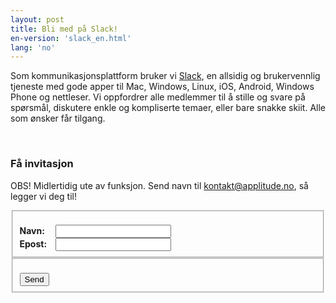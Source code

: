 ```yaml
---
layout: post
title: Bli med på Slack!
en-version: 'slack_en.html'
lang: 'no'
---
```


Som kommunikasjonsplattform bruker vi [Slack](http://slack.com), en allsidig og brukervennlig tjeneste med gode apper til Mac, Windows, Linux, iOS, Android, Windows Phone og nettleser. Vi oppfordrer alle medlemmer til å stille og svare på spørsmål, diskutere enkle og kompliserte temaer, eller bare snakke skiit. Alle som ønsker får tilgang.

<br>

### Få invitasjon

OBS! Midlertidig ute av funksjon. Send navn til kontakt@applitude.no, så legger vi deg til!

  <fieldset class="slack-form">
    <br>
    <label>
      <b>Navn:<span style="padding-left:13.5px"></span></b>
      <input type="text" id="name">
    </label>
    <br>
    <label>
      <b>Epost:<span style="padding-left:10px"></span></b>
      <input type="email" id="email">
    </label>
  </fieldset>

  <fieldset class="slack-form">
    <br>
    <input type="button" id="submit-button" value="Send">
  </fieldset>

  <div id="result"></div>

<script src="/static/js/slack.js"></script>
